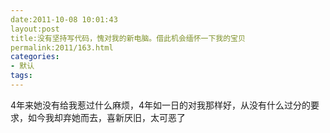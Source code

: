 ```yaml
---
date:2011-10-08 10:01:43
layout:post
title:没有坚持写代码，愧对我的新电脑。借此机会缅怀一下我的宝贝
permalink:2011/163.html
categories:
- 默认
tags:
---
```



4年来她没有给我惹过什么麻烦，4年如一日的对我那样好，从没有什么过分的要求，如今我却弃她而去，喜新厌旧，太可恶了
